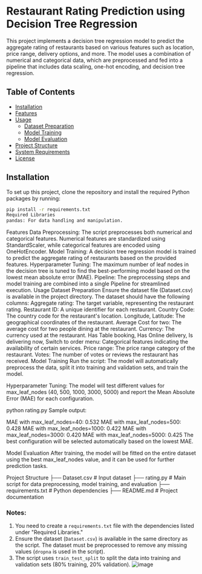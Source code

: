 # Restaurant Rating Prediction using Decision Tree Regression

This project implements a decision tree regression model to predict the aggregate rating of restaurants based on various features such as location, price range, delivery options, and more. The model uses a combination of numerical and categorical data, which are preprocessed and fed into a pipeline that includes data scaling, one-hot encoding, and decision tree regression.

## Table of Contents

- [Installation](#installation)
- [Features](#features)
- [Usage](#usage)
  - [Dataset Preparation](#dataset-preparation)
  - [Model Training](#model-training)
  - [Model Evaluation](#model-evaluation)
- [Project Structure](#project-structure)
- [System Requirements](#system-requirements)
- [License](#license)

## Installation

To set up this project, clone the repository and install the required Python packages by running:

```bash
pip install -r requirements.txt
Required Libraries
pandas: For data handling and manipulation.
```
Features
Data Preprocessing: The script preprocesses both numerical and categorical features. Numerical features are standardized using StandardScaler, while categorical features are encoded using OneHotEncoder.
Model Training: A decision tree regression model is trained to predict the aggregate rating of restaurants based on the provided features.
Hyperparameter Tuning: The maximum number of leaf nodes in the decision tree is tuned to find the best-performing model based on the lowest mean absolute error (MAE).
Pipeline: The preprocessing steps and model training are combined into a single Pipeline for streamlined execution.
Usage
Dataset Preparation
Ensure the dataset file (Dataset.csv) is available in the project directory.
The dataset should have the following columns:
Aggregate rating: The target variable, representing the restaurant rating.
Restaurant ID: A unique identifier for each restaurant.
Country Code: The country code for the restaurant's location.
Longitude, Latitude: The geographical coordinates of the restaurant.
Average Cost for two: The average cost for two people dining at the restaurant.
Currency: The currency used at the restaurant.
Has Table booking, Has Online delivery, Is delivering now, Switch to order menu: Categorical features indicating the availability of certain services.
Price range: The price range category of the restaurant.
Votes: The number of votes or reviews the restaurant has received.
Model Training
Run the script: The model will automatically preprocess the data, split it into training and validation sets, and train the model.

Hyperparameter Tuning: The model will test different values for max_leaf_nodes (40, 500, 1000, 3000, 5000) and report the Mean Absolute Error (MAE) for each configuration.

python rating.py
Sample output:


MAE with max_leaf_nodes=40: 0.532
MAE with max_leaf_nodes=500: 0.428
MAE with max_leaf_nodes=1000: 0.422
MAE with max_leaf_nodes=3000: 0.420
MAE with max_leaf_nodes=5000: 0.425
The best configuration will be selected automatically based on the lowest MAE.

Model Evaluation
After training, the model will be fitted on the entire dataset using the best max_leaf_nodes value, and it can be used for further prediction tasks.

Project Structure
├── Dataset.csv                 # Input dataset
├── rating.py            # Main script for data preprocessing, model training, and evaluation
├── requirements.txt             # Python dependencies
├── README.md                    # Project documentation

### Notes:
1. You need to create a `requirements.txt` file with the dependencies listed under "Required Libraries."
2. Ensure the dataset (`Dataset.csv`) is available in the same directory as the script. The dataset must be preprocessed to remove any missing values (`dropna` is used in the script).
3. The script uses `train_test_split` to split the data into training and validation sets (80% training, 20% validation).
![image](https://github.com/user-attachments/assets/c508bb1a-ca94-457c-a1d2-85c4f15b831b)
